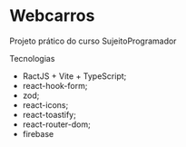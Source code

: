 # Webcarros

Projeto prático do curso SujeitoProgramador

Tecnologias

- RactJS + Vite + TypeScript;
- react-hook-form;
- zod;
- react-icons;
- react-toastify;
- react-router-dom;
- firebase